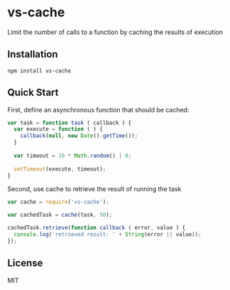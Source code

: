 vs-cache
========

Limit the number of calls to a function by caching the results of execution


Installation
------------

```
npm install vs-cache
```


Quick Start
-----------

First, define an asynchronous function that should be cached:

```javascript
var task = function task ( callback ) {
  var execute = function ( ) {
    callback(null, new Date().getTime());
  }
  
  var timeout = 10 * Math.random() | 0;
  
  setTimeout(execute, timeout);
}
```

Second, use cache to retrieve the result of running the task

```javascript
var cache = require('vs-cache');

var cachedTask = cache(task, 50);

cachedTask.retrieve(function callback ( error, value ) {
  console.log('retrieved result: ' + String(error || value));
});
```


License
-------

MIT
